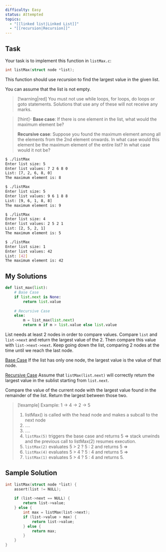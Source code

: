 ```yaml
---
difficulty: Easy
status: Attempted
topics:
  - "[[linked list|Linked List]]"
  - "[[recursion|Recursion]]"
---
```

## Task
Your task is to implement this function in `listMax.c`:

```c
int listMax(struct node *list);
```

This function should use *recursion* to find the largest value in the given list.

You can assume that the list is not empty.

> [!warning|red]
> You must not use while loops, for loops, do loops or goto statements. Solutions that use any of these will not receive any marks.

> [!hint]-
> **Base case**: If there is one element in the list, what would the maximum element be?
> 
> **Recursive case**: Suppose you found the maximum element among all the elements from the 2nd element onwards. In what case would this element be the maximum element of the entire list? In what case would it not be?
> 

```bash file="Example Usage"
$ ./listMax
Enter list size: 5
Enter list values: 7 2 6 8 0
List: [7, 2, 6, 8, 0]
The maximum element is: 8

$ ./listMax
Enter list size: 5
Enter list values: 9 6 1 8 8 
List: [9, 6, 1, 8, 8]
The maximum element is: 9 

$ ./listMax
Enter list size: 4
Enter list values: 2 5 2 1 
List: [2, 5, 2, 1]
The maximum element is: 5

$ ./listMax
Enter list size: 1
Enter list values: 42
List: [42]
The maximum element is: 42
```
## My Solutions
```python
def list_max(list):
    # Base Case
    if list.next is None:
        return list.value
        
    # Recursive Case
    else:
        m = list_max(list.next)
        return m if m > list.value else list.value
```

List needs at least 2 nodes in order to compare values.
Compare `list` and `list->next` and return the largest value of the 2.
Then compare this value with `list->next->next`.
Keep going down the list, comparing 2 nodes at the time until we reach the last node.

<u>Base Case</u>
If the list has only one node, the largest value is the value of that node.

<u>Recursive Case</u>
Assume that `listMax(list.next)` will correctly return the largest value in the sublist starting from `list.next`.

Compare the value of the current node with the largest value found in the remainder of the list. Return the largest between those two.

> [!example] Example: 1 → 4 → 2 → 5
> 1. listMax() is called with the head node and makes a subcall to the next node
> 2. ....
> 3. ....
> 4. `listMax(5)` triggers the base case and returns 5 => stack unwinds and the previous call to listMax(2) resumes execution.
> 5. `listMax(2)` evaluates 5 > 2 ? 5 : 2 and returns 5 =>
> 6. `listMax(4)` evaluates 5 > 4 ? 5 : 4 and returns 5 =>
> 7. `listMax(1)` evaluates 5 > 4 ? 5 : 4 and returns 5.
> 


## Sample Solution
```c
int listMax(struct node *list) {
	assert(list != NULL);
	
    if (list->next == NULL) {
        return list->value;
    } else {
        int max = listMax(list->next);
        if (list->value > max) {
            return list->value;
        } else {
            return max;
        }
    }
}
```